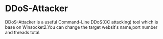 # DDoS-Attacker
DDoS-Attacker is a useful Command-Line DDoS(CC attacking) tool which is base on Winsocket2.You can change the target websit's name,port number and threads total.
